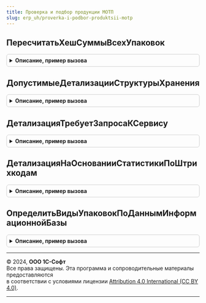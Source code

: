 ```yaml
---
title: Проверка и подбор продукции МОТП
slug: erp_uh/proverka-i-podbor-produktsii-motp
---
```



## ПересчитатьХешСуммыВсехУпаковок
<details style="margin: 1em 0; padding: 0.5em; border: 1px solid #ccc; border-radius: 6px;">

<summary style="font-weight: bold; cursor: pointer;">Описание, пример вызова</summary>

```bsl

// Пересчитывает хеш-суммы всех упаковок формы и проверяется необходимость перемаркировки.
//
// Параметры:
//	Форма - ФормаКлиентскогоПриложения - форма проверки и подбора маркируемой продукции.
//
Процедура ПересчитатьХешСуммыВсехУпаковок(Форма) Экспорт
```

Пример вызова
```bsl
ПроверкаИПодборПродукцииМОТП.ПересчитатьХешСуммыВсехУпаковок(Форма) 
```
</details>

## ДопустимыеДетализацииСтруктурыХранения
<details style="margin: 1em 0; padding: 0.5em; border: 1px solid #ccc; border-radius: 6px;">

<summary style="font-weight: bold; cursor: pointer;">Описание, пример вызова</summary>

```bsl

// Возвращает допустимые детализации структуры хранения по документу, доступные при открытии формы проверки и подбора.
// Параметры:
//  ПоДокументу - Булево - делализация с учетом документа.
//  ПроверяемыйДокумент - ДокументСсылка - ссылка на проверяемый документ, для которого производится открытие формы.
//
// Возвращаемое значение:
//  Массив - массив из ПеречислениеСсылка.ДетализацияСтруктурыХраненияИС.
Функция ДопустимыеДетализацииСтруктурыХранения(ПоДокументу = Ложь, ПроверяемыйДокумент = Неопределено) Экспорт
```

Пример вызова
```bsl
Результат = ПроверкаИПодборПродукцииМОТП.ДопустимыеДетализацииСтруктурыХранения(ПоДокументу, ПроверяемыйДокумент);
```
</details>

## ДетализацияТребуетЗапросаКСервису
<details style="margin: 1em 0; padding: 0.5em; border: 1px solid #ccc; border-radius: 6px;">

<summary style="font-weight: bold; cursor: pointer;">Описание, пример вызова</summary>

```bsl

// Возвращает список допустимых детализаций по фактической детализации документа
//
// Параметры:
//  ФактическаяДетализация - ПеречислениеСсылка.ДетализацияСтруктурыХраненияИС - Фактическая детализация.
// Возвращаемое значение:
//  Массив Из ПеречислениеСсылка.ДетализацияСтруктурыХраненияИС - Допустимые детализации
Функция ДетализацияТребуетЗапросаКСервису(ФактическаяДетализация) Экспорт
```

Пример вызова
```bsl
Результат = ПроверкаИПодборПродукцииМОТП.ДетализацияТребуетЗапросаКСервису(ФактическаяДетализация) 
```
</details>

## ДетализацияНаОснованииСтатистикиПоШтрихкодам
<details style="margin: 1em 0; padding: 0.5em; border: 1px solid #ccc; border-radius: 6px;">

<summary style="font-weight: bold; cursor: pointer;">Описание, пример вызова</summary>

```bsl

// Возвращает детализацию структуры хранения, рассчитанную по данным статистики по документу.
//
// Параметры:
//  ДанныеШтрихкодовСписок - ТаблицаЗначений - таблица штрихкодов упаковок проверяемого документа. (См ШтрихкодированиеМОТП.ШтрихкодыУпаковокИзДокумента).
//  ПараметрыСканирования - (См. ШтрихкодированиеОбщегоНазначенияИСКлиент.ПараметрыСканирования).
//  ПроверяемыйДокумент - ДокументСсылка - ссылка на проверяемый документ.
//  ВидПродукции - ПеречислениеСсылка.ВидыПродукцииИС - вид продукции.
//  Кэш - Неопределено, Соответствие - кэш.
//
// Возвращаемое значение:
//  ПеречислениеСсылка.ДетализацияСтруктурыХраненияИС - детализация структуры хранения.
Функция ДетализацияНаОснованииСтатистикиПоШтрихкодам(ДанныеШтрихкодовСписок, ПараметрыСканирования, ПроверяемыйДокумент, ВидПродукции, Кэш = Неопределено) Экспорт
```

Пример вызова
```bsl
Результат = ПроверкаИПодборПродукцииМОТП.ДетализацияНаОснованииСтатистикиПоШтрихкодам(ДанныеШтрихкодовСписок, ПараметрыСканирования, ПроверяемыйДокумент, ВидПродукции, Кэш);
```
</details>

## ОпределитьВидыУпаковокПоДаннымИнформационнойБазы
<details style="margin: 1em 0; padding: 0.5em; border: 1px solid #ccc; border-radius: 6px;">

<summary style="font-weight: bold; cursor: pointer;">Описание, пример вызова</summary>

```bsl

Процедура ОпределитьВидыУпаковокПоДаннымИнформационнойБазы(ВидПродукции, Штрихкоды, КешДанныхРазбора, ДанныеРазбораШтрихкода) Экспорт
```

Пример вызова
```bsl
ПроверкаИПодборПродукцииМОТП.ОпределитьВидыУпаковокПоДаннымИнформационнойБазы(ВидПродукции, Штрихкоды, КешДанныхРазбора, ДанныеРазбораШтрихкода) 
```
</details>

---

© 2024, **ООО 1С-Софт**  
Все права защищены. Эта программа и сопроводительные материалы предоставляются  
в соответствии с условиями лицензии [Attribution 4.0 International (CC BY 4.0)](https://creativecommons.org/licenses/by/4.0/legalcode).

---

